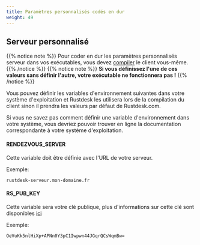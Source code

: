```yaml
---
title: Paramètres personnalisés codés en dur
weight: 49
---
```


## Serveur personnalisé
{{% notice note %}}
Pour coder en dur les paramètres personnalisés serveur dans vos exécutables, vous devez [compiler](/docs/fr/dev/build/) le client vous-même.
{{% /notice %}}
{{% notice note %}}
**Si vous définissez l'une de ces valeurs sans définir l'autre, votre exécutable ne fonctionnera pas !**
{{% /notice %}}

Vous pouvez définir les variables d'environnement suivantes dans votre système d'exploitation et Rustdesk les utilisera lors de la compilation du client sinon il prendra les valeurs par défaut de Rustdesk.com.

Si vous ne savez pas comment définir une variable d'environnement dans votre système, vous devriez pouvoir trouver en ligne la documentation correspondante à votre système d'exploitation.

#### RENDEZVOUS_SERVER
Cette variable doit être définie avec l'URL de votre serveur.

Exemple:
```
rustdesk-serveur.mon-domaine.fr
```

#### RS_PUB_KEY
Cette variable sera votre clé publique, plus d'informations sur cette clé sont disponibles [ici](/docs/fr/self-host/install/#key)


Exemple:
```
OeVuKk5nlHiXp+APNn0Y3pC1Iwpwn44JGqrQCsWqmBw=
```

